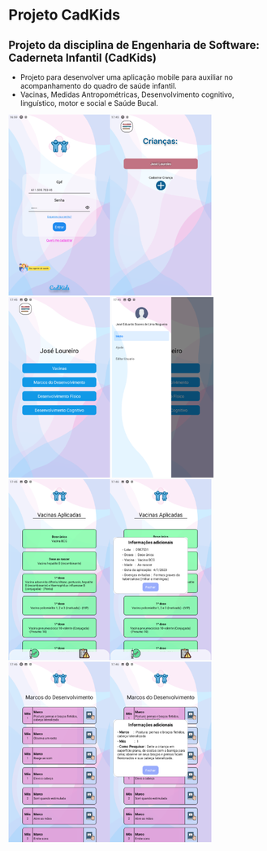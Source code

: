 # Projeto CadKids

## Projeto da disciplina de Engenharia de Software: Caderneta Infantil (CadKids)
- Projeto para desenvolver uma aplicação mobile para auxiliar no acompanhamento do quadro de saúde infantil.
- Vacinas, Medidas Antropométricas, Desenvolvimento cognitivo, linguístico, motor e social e Saúde Bucal.

<img src="/images/1.png" width="200" margin-right="100px"/><img src="/images/2.png" width="200" margin-right="100"/><img src="/images/3.png" width="200" margin-right="100"/>
<img src="/images/4.png" width="200" margin-right="100"/><img src="/images/5.png" width="200" margin-right="100"/><img src="/images/6.png" width="200" margin-right="100">
<img src="/images/7.png" width="200" margin-right="100"/><img src="/images/8.png" width="200" margin-right="100"/>